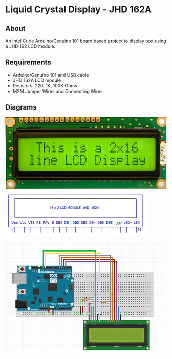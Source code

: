 # Liquid Crystal Display - JHD 162A

## About

An Intel Curie Arduino/Genuino 101 board based project to display text using a JHD 162 LCD module.

## Requirements

* Arduino/Genuino 101 and USB cable
* JHD 162A LCD module
* Resistors: 220, 1K, 100K Ohms
* M2M Jumper Wires and Connecting Wires

## Diagrams

![JHD 162A](https://raw.githubusercontent.com/Sampreet/iot-projects/master/Resources/JHD162A.PNG "JHD 162A")

![JHD 162A Pin Diagram](https://raw.githubusercontent.com/Sampreet/iot-projects/master/Resources/JHD162A_Pin_Diagram.PNG "JHD 162A Pin Diagram")

![JHD 162A Interfacing with Arduino 101](https://raw.githubusercontent.com/Sampreet/iot-projects/master/Resources/Arduino101_JHD162A.PNG "JHD 162A Interfacing")

